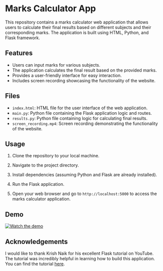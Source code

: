 # Marks Calculator App

This repository contains a marks calculator web application that allows users to calculate their final results based on different subjects and their corresponding marks. The application is built using HTML, Python, and Flask framework.

## Features

- Users can input marks for various subjects.
- The application calculates the final result based on the provided marks.
- Provides a user-friendly interface for easy interaction.
- Includes screen recording showcasing the functionality of the website.

## Files

- `index.html`: HTML file for the user interface of the web application.
- `main.py`: Python file containing the Flask application logic and routes.
- `results.py`: Python file containing logic for calculating final results.
- `screen_recording.mp4`: Screen recording demonstrating the functionality of the website.

## Usage

1. Clone the repository to your local machine.

2. Navigate to the project directory.

3. Install dependencies (assuming Python and Flask are already installed).

4. Run the Flask application.

5. Open your web browser and go to `http://localhost:5000` to access the marks calculator application.


## Demo

[![Watch the demo](https://img.youtube.com/vi/your-video-id/maxresdefault.jpg)](https://www.youtube.com/watch?v=your-video-id)

## Acknowledgements

I would like to thank Krish Naik for his excellent Flask tutorial on YouTube. The tutorial was incredibly helpful in learning how to build this application. You can find the tutorial [here](https://www.youtube.com/@krishnaik06).


